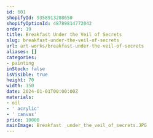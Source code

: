 ```yaml
---
id: 601
shopifyId: 9358913208650
shopifyOptionId: 48789814772042
order: 19
title: Breakfast Under the Veil of Secrets
slug: breakfast-under-the-veil-of-secrets
url: art-works/breakfast-under-the-veil-of-secrets
aliases: []
categories:
- painting
inStock: false
isVisible: true
height: 70
width: 150
date: 2024-01-01T00:00:00Z
materials:
- oil
- ' acrylic'
- ' canvas'
price: 10000
mainImage: Breakfast _under_the_veil_of_secrets.JPG
---
```

